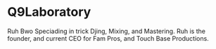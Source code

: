 # Q9Laboratory
Ruh Bwo Speciading in trick Djing, Mixing, and Mastering. Ruh is the founder, and current CEO for Fam Pros, and Touch Base Productions.
